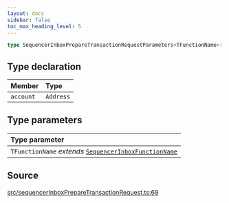 ```yaml
---
layout: docs
sidebar: false
toc_max_heading_level: 5
---
```


```ts
type SequencerInboxPrepareTransactionRequestParameters<TFunctionName>: Omit<SequencerInboxPrepareFunctionDataParameters<TFunctionName>, "abi"> & object;
```

## Type declaration

| Member | Type |
| :------ | :------ |
| `account` | `Address` |

## Type parameters

| Type parameter |
| :------ |
| `TFunctionName` *extends* [`SequencerInboxFunctionName`](SequencerInboxFunctionName.md) |

## Source

[src/sequencerInboxPrepareTransactionRequest.ts:69](https://github.com/OffchainLabs/arbitrum-orbit-sdk/blob/27c24d61cdc7e62a81af29bd04f39d5a3549ecb3/src/sequencerInboxPrepareTransactionRequest.ts#L69)
